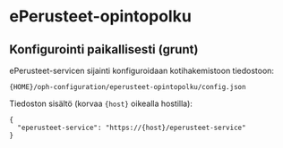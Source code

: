 # ePerusteet-opintopolku

## Konfigurointi paikallisesti (grunt)

ePerusteet-servicen sijainti konfiguroidaan kotihakemistoon tiedostoon:

    {HOME}/oph-configuration/eperusteet-opintopolku/config.json

Tiedoston sisältö (korvaa `{host}` oikealla hostilla):

    {
      "eperusteet-service": "https://{host}/eperusteet-service"
    }
